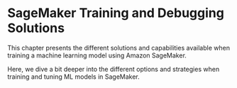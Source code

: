 
SageMaker Training and Debugging Solutions
===

This chapter presents the different solutions 
and capabilities available 
when training a machine learning model using Amazon SageMaker. 

Here, we dive a bit deeper into the different options and strategies 
when training and tuning ML models in SageMaker.

